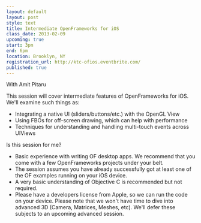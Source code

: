 ```yaml
---
layout: default
layout: post
style: text
title: Intermediate OpenFrameworks for iOS
class_date: 2013-02-09
upcoming: true
start: 3pm
end: 6pm
location: Brooklyn, NY
registration_url: http://ktc-ofios.eventbrite.com/
published: true
---
```


With Amit Pitaru

This session will cover intermediate features of OpenFrameworks for iOS. We'll examine such things as:
- Integrating a native UI (sliders/buttons/etc.) with the OpenGL View
- Using FBOs for off-screen drawing, which can help with performance
- Techniques for understanding and handling multi-touch events across UIViews

Is this session for me?
- Basic experience with writing OF desktop apps. We recommend that you come with a few OpenFrameworks projects under your belt.
- The session assumes you have already successfully got at least one of the OF examples running on your iOS device.
- A very basic understanding of Objective C is recommended but not required.
- Please have a developers license from Apple, so we can run the code on your device.
Please note that we won't have time to dive into advanced 3D (Camera, Matrices, Meshes, etc). We'll defer these subjects to an upcoming advanced session.